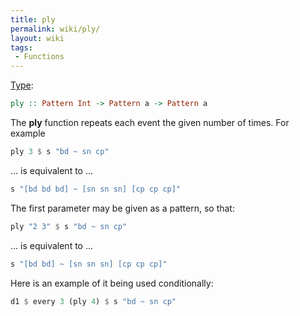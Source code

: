 ```yaml
---
title: ply
permalink: wiki/ply/
layout: wiki
tags:
 - Functions
---
```


[Type](/wiki/Type_signature "wikilink"):

``` haskell
ply :: Pattern Int -> Pattern a -> Pattern a
```

The **ply** function repeats each event the given number of times. For
example

``` haskell
ply 3 $ s "bd ~ sn cp"
```

... is equivalent to ...

``` haskell
s "[bd bd bd] ~ [sn sn sn] [cp cp cp]"
```

The first parameter may be given as a pattern, so that:

``` haskell
ply "2 3" $ s "bd ~ sn cp"
```

... is equivalent to ...

``` haskell
s "[bd bd] ~ [sn sn sn] [cp cp cp]"
```

Here is an example of it being used conditionally:

``` haskell
d1 $ every 3 (ply 4) $ s "bd ~ sn cp"
```
